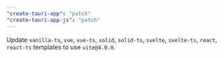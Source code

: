 ```yaml
---
"create-tauri-app": "patch"
"create-tauri-app-js": "patch"
---
```


Update `vanilla-ts`, `vue`, `vue-ts`, `solid`, `solid-ts`, `svelte`, `svelte-ts`, `react`, `react-ts` templates to use `vite@4.0.0`.

